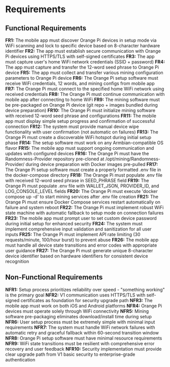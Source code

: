 # Requirements

## Functional Requirements

**FR1:** The mobile app must discover Orange Pi devices in setup mode via WiFi scanning and lock to specific device based on 8-character hardware identifier
**FR2:** The app must establish secure communication with Orange Pi devices using HTTPS/TLS with self-signed certificates
**FR3:** The app must capture user's home WiFi network credentials (SSID + password)
**FR4:** The app must capture and transfer the 12-word seed phrase to Orange Pi device
**FR5:** The app must collect and transfer various mining configuration parameters to Orange Pi device
**FR6:** The Orange Pi setup software must receive WiFi credentials, 12 words, and mining configs from mobile app
**FR7:** The Orange Pi must connect to the specified home WiFi network using received credentials
**FR8:** The Orange Pi must continue communication with mobile app after connecting to home WiFi
**FR9:** The mining software must be pre-packaged on Orange Pi device (git repo + images bundled during device preparation)
**FR10:** The Orange Pi must initialize mining software with received 12-word seed phrase and configurations
**FR11:** The mobile app must display simple setup progress and confirmation of successful connection
**FR12:** The system must provide manual device wipe functionality with user confirmation (not automatic on failures)
**FR13:** The Orange Pi must create a discoverable WiFi hotspot during initial setup phase
**FR14:** The setup software must work on any Armbian-compatible OS flavor
**FR15:** The mobile app must support ongoing communication and updates with configured devices
**FR16:** The Orange Pi must have the Randomness-Provider repository pre-cloned at /opt/mining/Randomness-Provider/ during device preparation with Docker images pre-pulled
**FR17:** The Orange Pi setup software must create a properly formatted .env file in the docker-compose directory
**FR18:** The Orange Pi must populate .env file with received 12-word seed phrase in SEED_PHRASE field
**FR19:** The Orange Pi must populate .env file with WALLET_JSON, PROVIDER_ID, and LOG_CONSOLE_LEVEL fields
**FR20:** The Orange Pi must execute 'docker compose up -d' to start mining services after .env file creation
**FR21:** The Orange Pi must ensure Docker Compose services restart automatically on failure and system reboot
**FR22:** The Orange Pi must implement robust WiFi state machine with automatic fallback to setup mode on connection failures
**FR23:** The mobile app must prompt user to set custom device password during initial setup for enhanced security
**FR24:** The system must implement comprehensive input validation and sanitization for all user inputs
**FR25:** The Orange Pi must implement API rate limiting (30 requests/minute, 100/hour burst) to prevent abuse
**FR26:** The mobile app must handle all device state transitions and error codes with appropriate user guidance
**FR27:** The Orange Pi must generate unique 8-character device identifier based on hardware identifiers for consistent device recognition

## Non-Functional Requirements

**NFR1:** Setup process prioritizes reliability over speed - "something working" is the primary goal
**NFR2:** V1 communication uses HTTPS/TLS with self-signed certificates as foundation for security upgrade path
**NFR3:** The mobile app must work on both iOS and Android platforms
**NFR4:** Orange Pi devices must operate solely through WiFi connectivity
**NFR5:** Mining software pre-packaging eliminates download/install time during setup
**NFR6:** User setup process must be extremely simple with minimal input requirements
**NFR7:** The system must handle WiFi network failures with automatic retry and graceful fallback within 60-second transition window
**NFR8:** Orange Pi setup software must have minimal resource requirements
**NFR9:** WiFi state transitions must be resilient with comprehensive error recovery and user feedback
**NFR10:** Security implementation must provide clear upgrade path from V1 basic security to enterprise-grade authentication
